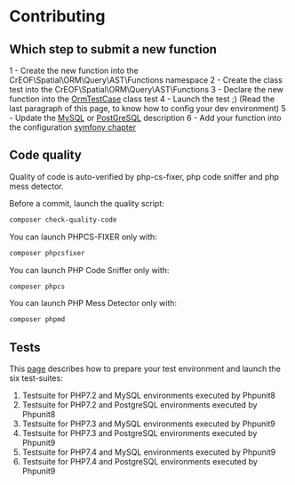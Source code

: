 Contributing
============

## Which step to submit a new function

1 - Create the new function into the CrEOF\Spatial\ORM\Query\AST\Functions namespace
2 - Create the class test into the CrEOF\Spatial\ORM\Query\AST\Functions
3 - Declare the new function into the [OrmTestCase](./tests/CrEOF/Spatial/Tests/OrmTestCase.php) class test
4 - Launch the test ;) (Read the last paragraph of this page, to know how to config your dev environment)
5 - Update the [MySQL](doc/mysql.md) or [PostGreSQL](doc/postgresql.md) description
6 - Add your function into the configuration [symfony chapter](doc/configuration/configuration.md) 

## Code quality
Quality of code is auto-verified by php-cs-fixer, php code sniffer and php mess detector.

Before a commit, launch the quality script:

```bash
composer check-quality-code
```

You can launch PHPCS-FIXER only with:
```bash
composer phpcsfixer
```

You can launch PHP Code Sniffer only with:
```bash
composer phpcs
```

You can launch PHP Mess Detector only with:
```bash
composer phpmd
```

## Tests

This [page](./doc/test.md) describes how to prepare your test environment and launch the six test-suites:
1. Testsuite for PHP7.2 and MySQL environments executed by Phpunit8
2. Testsuite for PHP7.2 and PostgreSQL environments executed by Phpunit8
3. Testsuite for PHP7.3 and MySQL environments executed by Phpunit9
4. Testsuite for PHP7.3 and PostgreSQL environments executed by Phpunit9
5. Testsuite for PHP7.4 and MySQL environments executed by Phpunit9
6. Testsuite for PHP7.4 and PostgreSQL environments executed by Phpunit9
